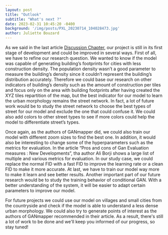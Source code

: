 ```yaml
---
layout: post
title: "Outlook"
subtitle: "What's next ?"
date: 2023-02-31 10:45:20 -0400
background: '/img/posts/PXL_20230714_104028473.jpg'
author: Juliette Bouzard
---
```

As we said in the last article [Discussion Chapter](https://jp-hecht.github.io/GANmapper-Project/2023/03/03/2023-07-07-discussion.md), our project is still in its first stage of development and could be improved in several ways. First of all, we have to refine our research question. We wanted to know if the model was capable of generating building’s footprints for cities with less construction density. The population density wasn’t a good parameter to measure the building’s density since it couldn’t represent the building’s distribution accurately. Therefore we could base our research on other indicators of building’s density such as the amount of construction per tiles and focus only on the area with building footprints after having created the XYZ tiles repartition of the map, but the best indicator for our model to learn the urban morphology remains the street network. In fact, a lot of future work would be to study the street network to choose the best types of street for our model and exclude the one that could confuse it. We could also add colors to other street types to see if more colors could help the model to differentiate street’s types. 

Once again, as the authors of GANmapper did, we could also train our model with different zoom sizes to find the best one. In addition, it would also be interesting to change some of the hyperparameters such as the metrics for evaluation. In the article “Pros and cons of Gan Evaluation measures : New Developments”, tha author Ali Borji shows a large list of multiple and various metrics for evaluation. In our study case, we could replace the normal FID with a fast FID to improve the learning rate or a clean FID to make it more accurate. At last, we have to train our model way more to make it learn and see better results. 
Another important part of our future research would be to study the training behavior of conditional GAN. With a better understanding of the system, it will be easier to adapt certain parameters to improve our model.

For future projects we could use our model on villages and small cities from the countryside and check if the model is able to understand a less dense urban morphology. We could also try to generate points of interest as the authors of GANmapper recommended in their article. As a result, there's still a lot of work to be done and we'll keep you informed of our progress, so stay tuned!
